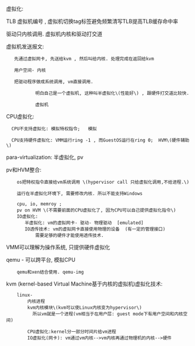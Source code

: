 虚拟化:

TLB  虚拟机编号   , 虚拟机切换tag标签避免频繁清写TLB提高TLB缓存命中率

驱动只内核调用.   虚拟机内核和驱动打交道

虚拟机发送报文:

```
   先通过虚拟网卡, 先送给kvm , 然后叫给内核. 处理完成在返回给kvm

   用户空间- 内核

   把驱动程序做成系统调用, vm直接调用.

           明白自己是一个虚拟机, 这种叫半虚拟化\(性能好\) , 跟硬件打交道比较快.

           虚拟机
```

CPU虚拟化:

```
  CPU不支持虚拟化: 模拟特权指令;   模拟

  CPU支持硬件虚拟化: VMM运行ring -1 , 而GuestOS运行在ring 0;  HVM\(硬件辅助\)
```

para-virtualization: 半虚拟化, pv

pv和HVM整合:

```
    os把特权指令直接给vm系统调用 \(hypervisor call 只给虚拟化调用,不给进程.\)

    运行在半虚拟化环境下, 需要修改内核. 所以不能支持Windows

    cpu, io, memroy ;   
    pv on HVM \(不需要前面的CPU虚拟化了, 因为CPU可以自己提供虚拟化指令\)
    IO虚拟化:
       半虚拟化: vm的虚拟网卡- 驱动- 物理驱动  [emulated]
       IO透传技术: vm的虚拟网卡直接使用物理的设备  (有一定的管理接口)
           需要足够的硬件才能使用透传技术.
```

VMM可以理解为操作系统, 只提供硬件虚拟化

qemu - 可以跨平台, 模拟CPU

```
    qemu和xen结合使用. qemu-img
```

kvm \(kernel-based Virtual Machine基于内核的虚拟机\)虚拟化技术:

```
    linux-
        内核进程
        kvm内核模块\(kvm可以使Linux内核变为hypervisor\)
          所以vm就是一个进程(vm相当于在用户层: guest mode下有用户空间和内核空间)

        CPU虚拟化:kernel分一部分时间片给vm进程
        IO虚拟化(网卡): vm通过vm内核-->vm内核再通过物理机的内核-->硬件
```



